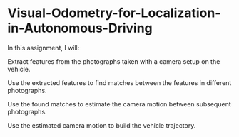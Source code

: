 # Visual-Odometry-for-Localization-in-Autonomous-Driving
In this assignment, I will:

Extract features from the photographs taken with a camera setup on the vehicle.

Use the extracted features to find matches between the features in different photographs.

Use the found matches to estimate the camera motion between subsequent photographs.

Use the estimated camera motion to build the vehicle trajectory.
